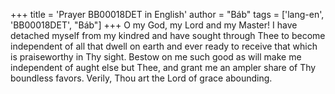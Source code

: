 +++
title = 'Prayer BB00018DET in English'
author = "Báb"
tags = ['lang-en', 'BB00018DET', "Báb"]
+++
O my God, my Lord and my Master! I have detached myself from my kindred and have sought through Thee to become independent of all that dwell on earth and ever ready to receive that which is praiseworthy in Thy sight. Bestow on me such good as will make me independent of aught else but Thee, and grant me an ampler share of Thy boundless favors. Verily, Thou art the Lord of grace abounding.
